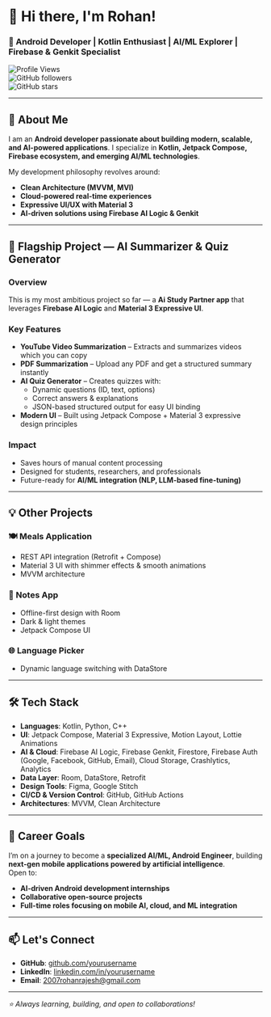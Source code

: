 # 👋 Hi there, I'm Rohan!  

### 🎯 Android Developer | Kotlin Enthusiast | AI/ML Explorer | Firebase & Genkit Specialist  

![Profile Views](https://komarev.com/ghpvc/?username=yourusername&color=blue)  
![GitHub followers](https://img.shields.io/github/followers/yourusername?style=social)  
![GitHub stars](https://img.shields.io/github/stars/yourusername?style=social)  

---

## 🚀 About Me  

I am an **Android developer passionate about building modern, scalable, and AI-powered applications**. I specialize in **Kotlin, Jetpack Compose, Firebase ecosystem, and emerging AI/ML technologies**.  

My development philosophy revolves around:  
- **Clean Architecture (MVVM, MVI)**  
- **Cloud-powered real-time experiences**  
- **Expressive UI/UX with Material 3**  
- **AI-driven solutions using Firebase AI Logic & Genkit**  

---

## 🧠 Flagship Project — AI Summarizer & Quiz Generator  

### Overview  
This is my most ambitious project so far — a **Ai Study Partner app** that leverages **Firebase AI Logic** and **Material 3 Expressive UI**.

### Key Features  
- **YouTube Video Summarization** – Extracts and summarizes videos which you can copy
- **PDF Summarization** – Upload any PDF and get a structured summary instantly  
- **AI Quiz Generator** – Creates quizzes with:  
  - Dynamic questions (ID, text, options)  
  - Correct answers & explanations  
  - JSON-based structured output for easy UI binding  
- **Modern UI** – Built using Jetpack Compose + Material 3 expressive design principles  

### Impact  
- Saves hours of manual content processing  
- Designed for students, researchers, and professionals  
- Future-ready for **AI/ML integration (NLP, LLM-based fine-tuning)**  

---

## 💡 Other Projects  

### 🍽️ Meals Application  
- REST API integration (Retrofit + Compose)  
- Material 3 UI with shimmer effects & smooth animations  
- MVVM architecture  

### 📝 Notes App  
- Offline-first design with Room  
- Dark & light themes  
- Jetpack Compose UI  

### 🌐 Language Picker  
- Dynamic language switching with DataStore  

---

## 🛠 Tech Stack  

- **Languages**: Kotlin, Python, C++  
- **UI**: Jetpack Compose, Material 3 Expressive, Motion Layout, Lottie Animations  
- **AI & Cloud**: Firebase AI Logic, Firebase Genkit, Firestore, Firebase Auth (Google, Facebook, GitHub, Email), Cloud Storage, Crashlytics, Analytics  
- **Data Layer**: Room, DataStore, Retrofit  
- **Design Tools**: Figma, Google Stitch  
- **CI/CD & Version Control**: GitHub, GitHub Actions  
- **Architectures**: MVVM, Clean Architecture  

---

## 🌟 Career Goals  

I’m on a journey to become a **specialized AI/ML, Android Engineer**, building **next-gen mobile applications powered by artificial intelligence**.  
Open to:  
- **AI-driven Android development internships**  
- **Collaborative open-source projects**  
- **Full-time roles focusing on mobile AI, cloud, and ML integration**  

---

## 📫 Let's Connect  

- **GitHub**: [github.com/yourusername]([https://github.com/yourusername](https://github.com/Rohan-R07/Rohan-R07))  
- **LinkedIn**: [linkedin.com/in/yourusername]([https://linkedin.com/in/yourusername](https://www.linkedin.com/in/rohan-r-69a38b372/))  
- **Email**: 2007rohanrajesh@gmail.com

---

*⭐ Always learning, building, and open to collaborations!*
